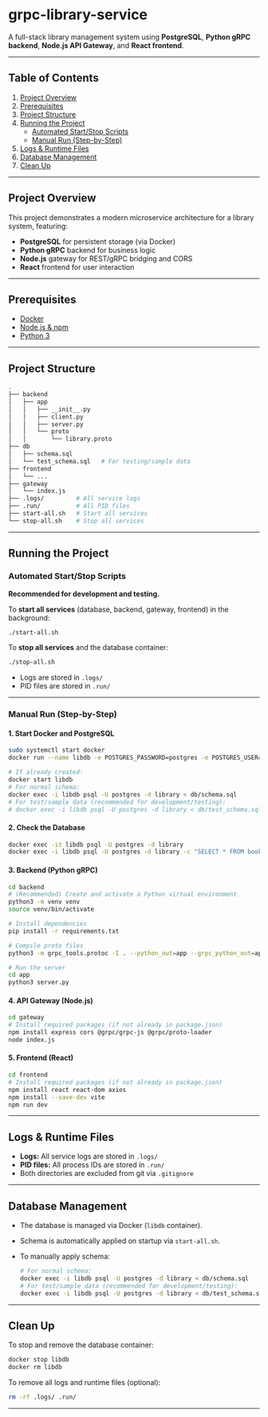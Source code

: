 # grpc-library-service

A full-stack library management system using **PostgreSQL**, **Python gRPC backend**, **Node.js API Gateway**, and **React frontend**.

---

## Table of Contents

1. [Project Overview](#project-overview)
2. [Prerequisites](#prerequisites)
3. [Project Structure](#project-structure)
4. [Running the Project](#running-the-project)
    - [Automated Start/Stop Scripts](#automated-startstop-scripts)
    - [Manual Run (Step-by-Step)](#manual-run-step-by-step)
5. [Logs & Runtime Files](#logs--runtime-files)
6. [Database Management](#database-management)
7. [Clean Up](#clean-up)

---

## Project Overview

This project demonstrates a modern microservice architecture for a library system, featuring:

- **PostgreSQL** for persistent storage (via Docker)
- **Python gRPC** backend for business logic
- **Node.js** gateway for REST/gRPC bridging and CORS
- **React** frontend for user interaction

---

## Prerequisites

- [Docker](https://www.docker.com/)
- [Node.js & npm](https://nodejs.org/)
- [Python 3](https://www.python.org/)

---

## Project Structure

```bash
.
├── backend
│   ├── app
│   │   ├── __init__.py
│   │   ├── client.py
│   │   ├── server.py
│   │   └── proto
│   │       └── library.proto
├── db
│   ├── schema.sql
│   └── test_schema.sql   # For testing/sample data
├── frontend
│   └── ...
├── gateway
│   └── index.js
├── .logs/         # All service logs
├── .run/          # All PID files
├── start-all.sh   # Start all services
└── stop-all.sh    # Stop all services
```

---

## Running the Project

### Automated Start/Stop Scripts

**Recommended for development and testing.**

To **start all services** (database, backend, gateway, frontend) in the background:

```bash
./start-all.sh
```

To **stop all services** and the database container:

```bash
./stop-all.sh
```

- Logs are stored in `.logs/`
- PID files are stored in `.run/`

---

### Manual Run (Step-by-Step)

#### 1. Start Docker and PostgreSQL

```bash
sudo systemctl start docker
docker run --name libdb -e POSTGRES_PASSWORD=postgres -e POSTGRES_USER=postgres -e POSTGRES_DB=library -p 5432:5432 -d postgres:16

# If already created:
docker start libdb
# For normal schema:
docker exec -i libdb psql -U postgres -d library < db/schema.sql
# For test/sample data (recommended for development/testing):
# docker exec -i libdb psql -U postgres -d library < db/test_schema.sql
```

#### 2. Check the Database

```bash
docker exec -it libdb psql -U postgres -d library
docker exec -i libdb psql -U postgres -d library -c "SELECT * FROM books;"
```

#### 3. Backend (Python gRPC)

```bash
cd backend
# (Recommended) Create and activate a Python virtual environment
python3 -m venv venv
source venv/bin/activate

# Install dependencies
pip install -r requirements.txt

# Compile proto files
python3 -m grpc_tools.protoc -I . --python_out=app --grpc_python_out=app ./proto/library.proto

# Run the server
cd app
python3 server.py
```

#### 4. API Gateway (Node.js)

```bash
cd gateway
# Install required packages (if not already in package.json)
npm install express cors @grpc/grpc-js @grpc/proto-loader
node index.js
```

#### 5. Frontend (React)

```bash
cd frontend
# Install required packages (if not already in package.json)
npm install react react-dom axios
npm install --save-dev vite
npm run dev
```

---

## Logs & Runtime Files

- **Logs:** All service logs are stored in `.logs/`
- **PID files:** All process IDs are stored in `.run/`
- Both directories are excluded from git via `.gitignore`

---

## Database Management

- The database is managed via Docker (`libdb` container).
- Schema is automatically applied on startup via `start-all.sh`.
- To manually apply schema:

    ```bash
    # For normal schema:
    docker exec -i libdb psql -U postgres -d library < db/schema.sql
    # For test/sample data (recommended for development/testing):
    docker exec -i libdb psql -U postgres -d library < db/test_schema.sql
    ```

---

## Clean Up

To stop and remove the database container:

```bash
docker stop libdb
docker rm libdb
```

To remove all logs and runtime files (optional):

```bash
rm -rf .logs/ .run/
```

---

